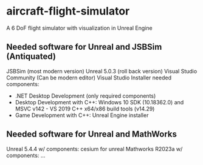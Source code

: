 # aircraft-flight-simulator
A 6 DoF flight simulator with visualization in Unreal Engine

## Needed software for Unreal and JSBSim (Antiquated)
JSBSim (most modern version)
Unreal 5.0.3 (roll back version)
Visual Studio Community (Can be modern editor)
Visual Studio Installer needed components:
- .NET Desktop Development (only required components)
- Desktop Development with C++: Windows 10 SDK (10.18362.0) and MSVC v142 - VS 2019 C++ x64/x86 build tools (v14.29)
- Game Development with C++: Unreal Engine installer

## Needed software for Unreal and MathWorks
Unreal 5.4.4 w/ components: cesium for unreal
Mathworks R2023a w/ components: ...


